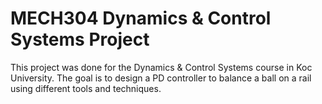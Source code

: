 # MECH304 Dynamics & Control Systems Project

This project was done for the Dynamics & Control Systems course in Koc University. The goal is to design a PD controller to balance a ball on a rail
using different tools and techniques. 
